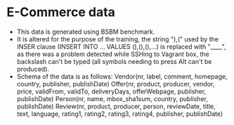 # E-Commerce data
- This data is generated using BSBM benchmark.
- It is altered for the purpose of the training, the string "),(" used by the INSER clause (INSERT INTO ... VALUES (),(),(),...) is replaced with "____", as there was a problem detected while SSHing to Vagrant box, the backslash can't be typed (all symbols needing to press Alt can't be produced). 
- Schema of the data is as follows:
  Vendor(nr, label, comment, homepage, country, publisher, publishDate)
  Offer(nr, product, producer, vendor, price, validFrom, validTo, deliveryDays, offerWebpage, publisher, publishDate)
  Person(nr, name, mbox_sha1sum, country, publisher, publishDate)
  Review(nr, product, producer, person, reviewDate, title, text, language, rating1, rating2, rating3, rating4, 
   publisher, publishDate)
